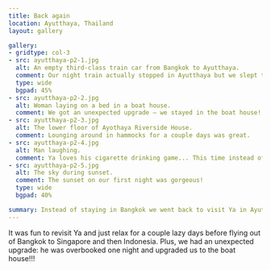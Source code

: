 ```yaml
---
title: Back again
location: Ayutthaya, Thailand
layout: gallery

gallery:
- gridtype: col-3
- src: ayutthaya-p2-1.jpg
  alt: An empty third-class train car from Bangkok to Ayutthaya.
  comment: Our night train actually stopped in Ayutthaya but we slept through the connection. But we caught an early train to Ayutthaya so it was pretty empty.
  type: wide
  bgpad: 45%
- src: ayutthaya-p2-2.jpg
  alt: Woman laying on a bed in a boat house.
  comment: We got an unexpected upgrade — we stayed in the boat house!
- src: ayutthaya-p2-3.jpg
  alt: The lower floor of Ayothaya Riverside House.
  comment: Lounging around in hammocks for a couple days was great.
- src: ayutthaya-p2-4.jpg
  alt: Man laughing.
  comment: Ya loves his cigarette drinking game... This time instead of warm water we actually drank Thai whisky, very similar to lao-Lao.
- src: ayutthaya-p2-5.jpg
  alt: The sky during sunset.
  comment: The sunset on our first night was gorgeous!
  type: wide
  bgpad: 40%

summary: Instead of staying in Bangkok we went back to visit Ya in Ayutthaya. We had a nice time singing songs and just relaxing at his wonderful guest house.
---
```


It was fun to revisit Ya and just relax for a couple lazy days before flying out of Bangkok to Singapore and then Indonesia. Plus, we had an unexpected upgrade: he was overbooked one night and upgraded us to the boat house!!!
